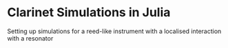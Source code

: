 # Clarinet Simulations in Julia

Setting up simulations for a reed-like instrument with a localised interaction with a resonator
